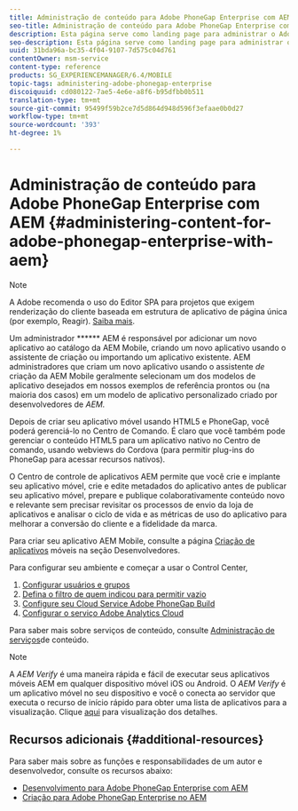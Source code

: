 ```yaml
---
title: Administração de conteúdo para Adobe PhoneGap Enterprise com AEM
seo-title: Administração de conteúdo para Adobe PhoneGap Enterprise com AEM
description: Esta página serve como landing page para administrar o Adobe PhoneGap Enterprise.
seo-description: Esta página serve como landing page para administrar o Adobe PhoneGap Enterprise.
uuid: 31bda96a-bc35-4f04-9107-7d575c04d761
contentOwner: msm-service
content-type: reference
products: SG_EXPERIENCEMANAGER/6.4/MOBILE
topic-tags: administering-adobe-phonegap-enterprise
discoiquuid: cd080122-7ae5-4e6e-a8f6-b95dfbb0b511
translation-type: tm+mt
source-git-commit: 95499f59b2ce7d5d864d948d596f3efaae0b0d27
workflow-type: tm+mt
source-wordcount: '393'
ht-degree: 1%

---
```



# Administração de conteúdo para Adobe PhoneGap Enterprise com AEM {#administering-content-for-adobe-phonegap-enterprise-with-aem}

>[!NOTE]
>
>A Adobe recomenda o uso do Editor SPA para projetos que exigem renderização do cliente baseada em estrutura de aplicativo de página única (por exemplo, Reagir). [Saiba mais](/help/sites-developing/spa-overview.md).

Um administrador ****** AEM é responsável por adicionar um novo aplicativo ao catálogo da AEM Mobile, criando um novo aplicativo usando o assistente de criação ou importando um aplicativo existente. AEM administradores que criam um novo aplicativo usando o assistente *de* criação da AEM Mobile geralmente selecionam um dos modelos de aplicativo desejados em nossos exemplos de referência prontos ou (na maioria dos casos) em um modelo de aplicativo personalizado criado por desenvolvedores de *AEM.*

Depois de criar seu aplicativo móvel usando HTML5 e PhoneGap, você poderá gerenciá-lo no Centro de Comando. É claro que você também pode gerenciar o conteúdo HTML5 para um aplicativo nativo no Centro de comando, usando webviews do Cordova (para permitir plug-ins do PhoneGap para acessar recursos nativos).

O Centro de controle de aplicativos AEM permite que você crie e implante seu aplicativo móvel, crie e edite metadados do aplicativo antes de publicar seu aplicativo móvel, prepare e publique colaborativamente conteúdo novo e relevante sem precisar revisitar os processos de envio da loja de aplicativos e analisar o ciclo de vida e as métricas de uso do aplicativo para melhorar a conversão do cliente e a fidelidade da marca.

Para criar seu aplicativo AEM Mobile, consulte a página [Criação de aplicativos](/help/mobile/building-app-mobile-phonegap.md) móveis na seção Desenvolvedores.

Para configurar seu ambiente e começar a usar o Control Center,

1. [Configurar usuários e grupos](/help/mobile/configure-users-groups.md)
1. [Defina o filtro de quem indicou para permitir vazio](/help/mobile/setting-referrer-filter-empty.md)
1. [Configure seu Cloud Service Adobe PhoneGap Build](/help/mobile/configure-phonegap-build-cloud.md)
1. [Configurar o serviço Adobe Analytics Cloud](/help/mobile/configure-adobe-mobile-cloud-service.md)

Para saber mais sobre serviços de conteúdo, consulte [Administração de serviços](/help/mobile/developing-content-services.md)de conteúdo.

>[!NOTE]
>
>A *AEM Verify* é uma maneira rápida e fácil de executar seus aplicativos móveis AEM em qualquer dispositivo móvel iOS ou Android. O *AEM Verify* é um aplicativo móvel no seu dispositivo e você o conecta ao servidor que executa o recurso de início rápido para obter uma lista de aplicativos para a visualização. Clique [aqui](/help/mobile/phonegap-mobile-quickstart.md) para visualização dos detalhes.

## Recursos adicionais {#additional-resources}

Para saber mais sobre as funções e responsabilidades de um autor e desenvolvedor, consulte os recursos abaixo:

* [Desenvolvimento para Adobe PhoneGap Enterprise com AEM](/help/mobile/developing-in-phonegap.md)
* [Criação para Adobe PhoneGap Enterprise no AEM](/help/mobile/phonegap.md)

